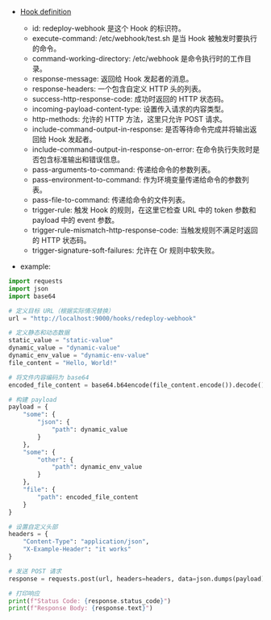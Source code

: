 + [Hook definition](https://github.com/adnanh/webhook/blob/master/docs/Hook-Definition.md)
    - id: redeploy-webhook 是这个 Hook 的标识符。
    - execute-command: /etc/webhook/test.sh 是当 Hook 被触发时要执行的命令。
    - command-working-directory: /etc/webhook 是命令执行时的工作目录。
    - response-message: 返回给 Hook 发起者的消息。
    - response-headers: 一个包含自定义 HTTP 头的列表。
    - success-http-response-code: 成功时返回的 HTTP 状态码。
    - incoming-payload-content-type: 设置传入请求的内容类型。
    - http-methods: 允许的 HTTP 方法，这里只允许 POST 请求。
    - include-command-output-in-response: 是否等待命令完成并将输出返回给 Hook 发起者。
    - include-command-output-in-response-on-error: 在命令执行失败时是否包含标准输出和错误信息。
    - pass-arguments-to-command: 传递给命令的参数列表。
    - pass-environment-to-command: 作为环境变量传递给命令的参数列表。
    - pass-file-to-command: 传递给命令的文件列表。
    - trigger-rule: 触发 Hook 的规则，在这里它检查 URL 中的 token 参数和 payload 中的 event 参数。
    - trigger-rule-mismatch-http-response-code: 当触发规则不满足时返回的 HTTP 状态码。
    - trigger-signature-soft-failures: 允许在 Or 规则中软失败。

+ example:
```python
import requests
import json
import base64

# 定义目标 URL（根据实际情况替换）
url = "http://localhost:9000/hooks/redeploy-webhook"

# 定义静态和动态数据
static_value = "static-value"
dynamic_value = "dynamic-value"
dynamic_env_value = "dynamic-env-value"
file_content = "Hello, World!"

# 将文件内容编码为 base64
encoded_file_content = base64.b64encode(file_content.encode()).decode()

# 构建 payload
payload = {
    "some": {
        "json": {
            "path": dynamic_value
        }
    },
    "some": {
        "other": {
            "path": dynamic_env_value
        }
    },
    "file": {
        "path": encoded_file_content
    }
}

# 设置自定义头部
headers = {
    "Content-Type": "application/json",
    "X-Example-Header": "it works"
}

# 发送 POST 请求
response = requests.post(url, headers=headers, data=json.dumps(payload))

# 打印响应
print(f"Status Code: {response.status_code}")
print(f"Response Body: {response.text}")

```